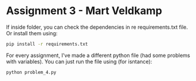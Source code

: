 # Assignment 3 - Mart Veldkamp

If inside folder, you can check the dependencies in re requirements.txt file. Or install them using:

```bash
pip install -r requirements.txt
```

For every assignment, I've made a different python file (had some problems with variables). You can just run the file using (for isntance):

```bash
python problem_4.py
```
